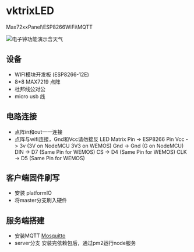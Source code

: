 # vktrixLED
Max72xxPanel\ESP8266WiFi\MQTT

![电子钟功能演示含天气](/assets/ikle_led_clock.gif)

## 设备

- WIFI模块开发板 (ESP8266-12E)
- 8*8 MAX7219 点阵
- 杜邦线公对公
- micro usb 线

## 电路连接
- 点阵in和out一一连接
- 点阵与wifi连接，Gnd和Vcc请勿接反
LED Matrix Pin -> ESP8266 Pin
Vcc            -> 3v  (3V on NodeMCU 3V3 on WEMOS)
Gnd            -> Gnd (G on NodeMCU)
DIN            -> D7  (Same Pin for WEMOS)
CS             -> D4  (Same Pin for WEMOS)
CLK            -> D5  (Same Pin for WEMOS)

## 客户端固件刷写
- 安装 platformIO
- 将master分支刷入硬件

## 服务端搭建
- 安装MQTT
[Mosquitto](https://mosquitto.org)
- server分支
安装完依赖包后，通过pm2运行node服务


